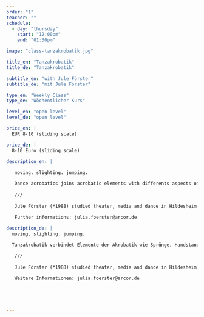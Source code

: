 ```yaml
---
order: "1"
teacher: ""
schedule:
  - day: "thursday"
    start: "12:00pm"
    end: "01:30pm"

image: "class-tanzakrobatik.jpg"

title_en: "Tanzakrobatik"
title_de: "Tanzakrobatik"

subtitle_en: "with Jule Förster"
subtitle_de: "mit Jule Förster"

type_en: "Weekly Class"
type_de: "Wöchentlicher Kurs"

level_en: "open level"
level_de: "open level"

price_en: |
  EUR 8-10 (sliding scale)  

price_de: |
  8-10 Euro (sliding scale)  

description_en: |
   
   moving. slighting. jumping.  

   Dance acrobatics joins acrobatic elements with differents aspects of contemporary dance. Where does a movement come from and where does it lead me to? We will divide movements into smaller parts to understand it and put it back together. The class consists out of a playful intro, partner exercises, some technical, acrobatic work and dance sequences. The physical focus lies on strengthening the upper body such as abdominals, shoulders and lower back. The aim is to feel our body through its physicality and energy. Let’s sweat!  
   
   ///  
   
   Jule Förster (*1988) studied theater, media and dance in Hildesheim and Berlin. Her background as an artistic gymnast brought her to the interface of acrobatics and performance. Since more than 10 years she acts in different contexts on and behind the stage. She teaches dance and acrobatics in circus, dance schools and other socio-cultural projects. 
   
   Further informations: julia.foerster@arcor.de

description_de: |
  moving. slighting. jumping.  

  Tanzakrobatik verbindet Elemente der Akrobatik wie Sprünge, Handstand- und Rollvariationen mit verschiedenen Facetten des zeitgenössischen Tanzes. Wo beginnt eine Bewegung und wo führt sie hin? Wir zerlegen einzelne Bewegungen, um sie genauer zu verstehen und neu zusammenzusetzen. Der Workshop besteht aus einem spielerischen warm-up, Techniktraining, Partnerübungen sowie Tanzsequenzen, die die tricks miteinander verbinden. Körperlich konzentrieren wir uns auf die Stärkung der Stütz- und Mittelkörpermuskulatur. Im Fokus steht der Spaß an der Bewegung mit dem eigenen Körper, mit einer PartnerIn oder mit der ganzen Gruppe. Es wird geschwitzt!  

   ///  
   
   Jule Förster (*1988) studied theater, media and dance in Hildesheim and Berlin. Her background as an artistic gymnast brought her to the interface of acrobatics and performance. Since more than 10 years she acts in different contexts on and behind the stage. She teaches dance and acrobatics in circus, dance schools and other socio-cultural projects.  
   
   Weitere Informationen: julia.foerster@arcor.de





---
```


